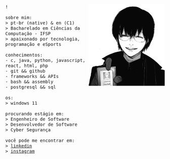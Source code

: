 <p float="left">
<img src="https://github.com/martellileo/martellileo/blob/main/imgsrc/9.jpg" width="240" align="right">
  <p float = "left">
  <samp>
    !
    <br>
    <br>
    sobre mim: <br>
    > pt-br (native) & en (C1)<br>
    > Bacharelado em Ciências da Computação - IFSP <br>
    >  apaixonado por tecnologia, programação e eSports <br>
    <br>
    conhecimentos:<br>
    - c, java, python, javascript, react, html, php <br>
    - git && github <br>
    - frameworks && APIs <br>
    - bash && assembly <br>
    - postgresql && sql <br>
    <br>
    os:<br>
    > windows 11<br>
    <br>
    procurando estágio em:<br>
    > Engenheiro de Software <br>
    > Desenvolvedor de Software <br>
    > Cyber Segurança <br>
    <br>
    você pode me encontrar em: <br>
    > <a href="https://www.linkedin.com/in/martelli-leo"> linkedin </a> <br>
    > <a href="https://www.instagram.com/leomartelli_/"> instagram </a> <br>
  </samp>
  </p>
</p>
